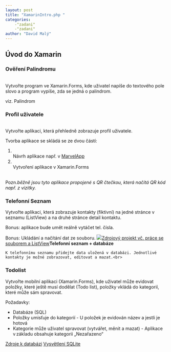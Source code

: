 ```yaml
---
layout: post
title: "XamarinIntro.php "
categories:
    -"zadani"
    -"zadani"
author: "David Malý"
--- 
```



## Úvod do Xamarin

### Ověření Palindromu


<br>    Vytvořte program ve Xamarin.Forms, kde uživatel napíše do textového pole slovo a program vypíše, zda se jedná o palindrom.<br>



viz. Palindrom


### Profil uživatele


<br>    Vytvořte aplikaci, která přehledně zobrazuje profil uživatele.<br>



Tvorba aplikace se skládá se ze dvou částí:


1. <br>        Návrh aplikace např. v [MarvelApp](https://marvelapp.com/)
2. <br>        Vytvoření aplikace v Xamarin.Forms<br>

<br>Pozn.*běžně jsou tyto aplikace propojené s QR čtečkou, která načítá QR kód např. z vizitky.*
### Telefonní Seznam


Vytvořte aplikaci, která zobrazuje kontakty (fiktivní) na jedné stránce v seznamu (ListView) a na druhé stránce detail kontaktu.



Bonus: aplikace bude umět reálně vytáčet tel. čísla.
Bonus: Ukládání a načítání dat ze souboru.![](http://i-cdn.phonearena.com/images/articles/127521-image/Contacts-2-current-Android-L-Preview.jpg)[Zdrojový projekt vč. práce se souborem a ListView](https://github.com/malyda/Xamarin-ListView)**Telefonní seznam + databáze**
	K telefonnímu seznamu přidejte data uložená v databázi. Jednotlivé kontakty je možné zobrazovat, editovat a mazat.<br>


### Todolist


Vytvořte mobilní aplikaci (Xamarin.Forms), kde uživatel může evidovat položky, které ještě musí dodělat (Todo list), položky vkládá do kategorií, které může sám spravovat.



Požadavky:<br>


- Databáze (SQL)
- Položky umisťuje do kategorií - U položek je evidován název a jestli je hotová
- Kategorie může uživatel spravovat (vytvářet, měnit a mazat) - Aplikace v základu obsahuje kategorii „Nezařazeno“



[Zdroje k databázi](https://github.com/malyda/Xamarin-SQLite)
[Vysvětlení SQLite](https://ucitel.sps-prosek.cz/~maly/PRG/materials/xamarin/#sqlite)

